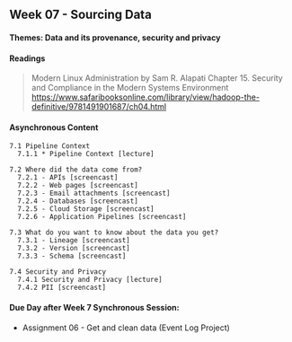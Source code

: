 ## Week 07 - Sourcing Data

#### Themes: Data and its provenance, security and privacy

#### Readings

>   Modern Linux Administration
>   by Sam R. Alapati
>   Chapter 15. Security and Compliance in the Modern Systems Environment
>   https://www.safaribooksonline.com/library/view/hadoop-the-definitive/9781491901687/ch04.html

#### Asynchronous Content

    7.1 Pipeline Context
      7.1.1 * Pipeline Context [lecture]

    7.2 Where did the data come from?
      7.2.1 - APIs [screencast]
      7.2.2 - Web pages [screencast]
      7.2.3 - Email attachments [screencast]
      7.2.4 - Databases [screencast]
      7.2.5 - Cloud Storage [screencast]
      7.2.6 - Application Pipelines [screencast]

    7.3 What do you want to know about the data you get?
      7.3.1 - Lineage [screencast]
      7.3.2 - Version [screencast]
      7.3.3 - Schema [screencast]

    7.4 Security and Privacy
      7.4.1 Security and Privacy [lecture]
      7.4.2 PII [screencast]

#### Due Day after Week 7 Synchronous Session: 
- Assignment 06 - Get and clean data (Event Log Project)


